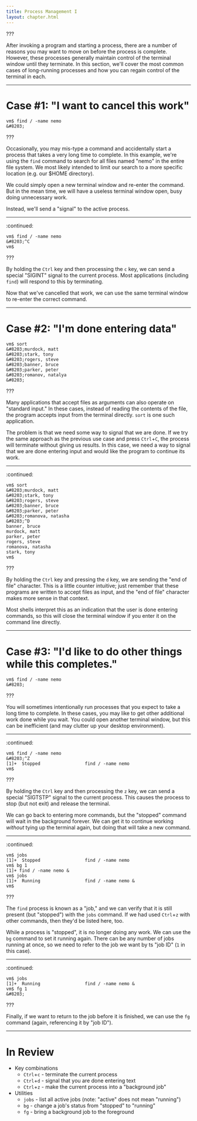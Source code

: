 ```yaml
---
title: Process Management I
layout: chapter.html
---
```


???

After invoking a program and starting a process, there are a number of reasons
you may want to move on before the process is complete. However, these
processes generally maintain control of the terminal window until they
terminate. In this section, we'll cover the most common cases of long-running
processes and how you can regain control of the terminal in each.

---

# Case #1: "I want to cancel this work"

```terminal
vm$ find / -name nemo
&#8203;
```

???

Occasionally, you may mis-type a command and accidentally start a process that
takes a very long time to complete. In this example, we're using the `find`
command to search for all files named "nemo" in the entire file system. We most
likely intended to limit our search to a more specific location (e.g. our $HOME
directory).

We could simply open a new terminal window and re-enter the command. But in the
mean time, we will have a useless terminal window open, busy doing unnecessary
work.

Instead, we'll send a "signal" to the active process.

---

:continued:

```terminal
vm$ find / -name nemo
&#8203;^C
vm$ 
```

???

By holding the `Ctrl` key and then processing the `c` key, we can send a
special "SIGINT" signal to the current process. Most applications (including
`find`) will respond to this by terminating.

Now that we've cancelled that work, we can use the same terminal window to
re-enter the correct command.

---

# Case #2: "I'm done entering data"

```terminal
vm$ sort
&#8203;murdock, matt
&#8203;stark, tony
&#8203;rogers, steve
&#8203;banner, bruce
&#8203;parker, peter
&#8203;romanov, natalya
&#8203;
```

???

Many applications that accept files as arguments can also operate on "standard
input." In these cases, instead of reading the contents of the file, the
program accepts input from the terminal directly. `sort` is one such
application.

The problem is that we need some way to signal that we are done. If we try the
same approach as the previous use case and press `Ctrl`+`C`, the process will
terminate without giving us results. In this case, we need a way to signal that
we are done entering input and would like the program to continue its work.

---

:continued:

```terminal
vm$ sort
&#8203;murdock, matt
&#8203;stark, tony
&#8203;rogers, steve
&#8203;banner, bruce
&#8203;parker, peter
&#8203;romanova, natasha
&#8203;^D
banner, bruce
murdock, matt
parker, peter
rogers, steve
romanova, natasha
stark, tony
vm$ 
```

???

By holding the `Ctrl` key and pressing the `d` key, we are sending the "end of
file" character. This is a little counter intuitive; just remember that these
programs are written to accept files as input, and the "end of file" character
makes more sense in that context.

Most shells interpret this as an indication that the user is done entering
commands, so this will close the terminal window if you enter it on the command
line directly.

---

# Case #3: "I'd like to do other things while this completes."

```terminal
vm$ find / -name nemo
&#8203;
```

???

You will sometimes intentionally run processes that you expect to take a long
time to complete. In these cases, you may like to get other additional work
done while you wait. You could open another terminal window, but this can be
inefficient (and may clutter up your desktop environment).

---

:continued:

```terminal
vm$ find / -name nemo
&#8203;^Z
[1]+  Stopped                 find / -name nemo
vm$ 
```

???

By holding the `Ctrl` key and then processing the `z` key, we can send a
special "SIGTSTP" signal to the current process. This causes the process to
stop (but not exit) and release the terminal.

We can go back to entering more commands, but the "stopped" command will wait
in the background forever. We can get it to continue working *without* tying up
the terminal again, but doing that will take a new command.

---

:continued:

```terminal
vm$ jobs
[1]+  Stopped                 find / -name nemo
vm$ bg 1
[1]+ find / -name nemo &
vm$ jobs
[1]+  Running                 find / -name nemo &
vm$ 
```

???

The `find` process is known as a "job," and we can verify that it is still
present (but "stopped") with the `jobs` command. If we had used `Ctrl`+`z` with
other commands, then they'd be listed here, too.

While a process is "stopped", it is no longer doing any work. We can use the
`bg` command to set it running again. There can be any number of jobs running
at once, so we need to refer to the job we want by ts "job ID" (`1` in this
case).

---

:continued:

```terminal
vm$ jobs
[1]+  Running                 find / -name nemo &
vm$ fg 1
&#8203;
```

???

Finally, if we want to return to the job before it is finished, we can use the
`fg` command (again, referencing it by "job ID").

---

# In Review

- Key combinations
  - `Ctrl`+`c` - terminate the current process
  - `Ctrl`+`d` - signal that you are done entering text
  - `Ctrl`+`z` - make the current process into a "background job"
- Utilities
  - `jobs` - list all active jobs (note: "active" does not mean "running")
  - `bg` - change a job's status from "stopped" to "running"
  - `fg` - bring a background job to the foreground
